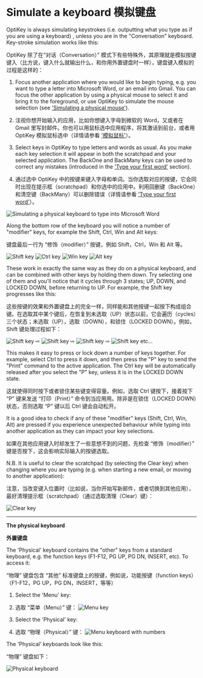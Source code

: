 Simulate a keyboard
模拟键盘
======

OptiKey is always simulating keystrokes (i.e. outputting what you type as if you are using a keyboard) , unless you are in the "Conversation" keyboard. Key-stroke simulation works like this:

OptiKey 除了在“对话（Conversation）” 模式下有些特殊外，其原理就是模拟按键键入（比方说，键入什么就输出什么，和你用外置键盘时一样），键盘键入模拟的过程是这样的：

1. Focus another application where you would like to begin typing, e.g. you want to type a letter into Microsoft Word, or an email into Gmail. You can focus the other application by using a physical mouse to select it and bring it to the foreground, or use OptiKey to simulate the mouse selection (see ['Simulating a physical mouse'](https://github.com/JuliusSweetland/OptiKey/wiki/User-Guide#simulate-a-physical-mouse)).

1.  注视你想开始输入的应用，比如你想键入字母到微软的 Word，又或者在 Gmail 里写封邮件。你也可以用鼠标选中应用程序，将其激话到前台，或者用 OptiKey 模拟鼠标选中（详情请参看 ['模拟鼠标'](https://github.com/jobbole/OptiKeyWiki-ZH/blob/master/%E6%A8%A1%E6%8B%9F%E9%BC%A0%E6%A0%87.md)）。

2. Select keys in OptiKey to type letters and words as usual. As you make each key selection it will appear in both the scratchpad and your selected application. The BackOne and BackMany keys can be used to correct any mistakes (introduced in the ['Type your first word'](https://github.com/JuliusSweetland/OptiKey/wiki/User-Guide#type-your-first-word) section).

2. 通过选中 OptiKey 中的按键来键入字母和单词。当你选取对应的按键，它会同时出现在提示框（scratchpad）和你选中的应用中。利用回删键（BackOne）和清空键（BackMany）可以删除错误（详情请参看 ['Type your first word'](https://github.com/jobbole/OptiKeyWiki-ZH/blob/master/Type%20your%20first%20word.md)）。

![Simulating a physical keyboard to type into Microsoft Word](https://github.com/JuliusSweetland/OptiKey/blob/gh-pages/images/Typing_Into_Word.png)

Along the bottom row of the keyboard you will notice a number of "modifier" keys, for example the Shift, Ctrl, Win and Alt keys:

键盘最后一行为 “修饰（modifier）” 按键，例如 Shift，Ctrl，Win 和 Alt 等。

![Shift key](https://github.com/JuliusSweetland/OptiKey/blob/gh-pages/images/Key_Shift_Up.png)
![Ctrl key](https://github.com/JuliusSweetland/OptiKey/blob/gh-pages/images/Key_Ctrl_Up.png)
![Win key](https://github.com/JuliusSweetland/OptiKey/blob/gh-pages/images/Key_Win_Up.png)
![Alt key](https://github.com/JuliusSweetland/OptiKey/blob/gh-pages/images/Key_Alt_Up.png)

These work in exactly the same way as they do on a physical keyboard, and can be combined with other keys by holding them down. Try selecting one of them and you'll notice that it cycles through 3 states; UP, DOWN, and LOCKED DOWN, before returning to UP. For example, the Shift key progresses like this:

这些按键的效果和外置键盘上的完全一样，同样能和其他按键一起按下构成组合键。在选取其中某个键后，在恢复到未选取（UP）状态以前，它会遍历（cycles）三个状态；未选取（UP），选取（DOWN），和锁住（LOCKED DOWN）。例如，Shift  键处理过程如下：

![Shift key](https://github.com/JuliusSweetland/OptiKey/blob/gh-pages/images/Key_Shift_Up.png)
 ⇨
![Shift key](https://github.com/JuliusSweetland/OptiKey/blob/gh-pages/images/Key_Shift_Down.png)
 ⇨
![Shift key](https://github.com/JuliusSweetland/OptiKey/blob/gh-pages/images/Key_Shift_Locked_Down.png)
 ⇨
![Shift key](https://github.com/JuliusSweetland/OptiKey/blob/gh-pages/images/Key_Shift_Up.png)
etc...

This makes it easy to press or lock down a number of keys together. For example, select Ctrl to press it down, and then press the "P" key to send the "Print" command to the active application. The Ctrl key will be automatically released after you select the "P" key, unless it is in the LOCKED DOWN state.

这就使得同时按下或者锁住某些键变得容量。例如，选取 Ctrl 键按下，接着按下 “P” 键来发送 “打印（Print）” 命令到当应用用。除非是在锁住（LOCKED DOWN）状态，否则选取 “P” 键以后 Ctrl 键会自动松开。

It is a good idea to check if any of these "modifier" keys (Shift, Ctrl, Win, Alt) are pressed if you experience unexpected behaviour while typing into another application as they can impact your key selections.

如果在其他应用键入时却发生了一些意想不到的问题，先检查 “修饰（modifier）” 键是否按下，这会影响实际输入的按键选取。

N.B. It is useful to clear the scratchpad (by selecting the Clear key) when changing where you are typing (e.g. when starting a new email, or moving to another application):

注意，当改变键入位置时（比如说，当你开始写新邮件，或者切换到其他应用），最好清理提示框（scratchpad）（通过选取清理（Clear）键）：

![Clear key](https://github.com/JuliusSweetland/OptiKey/blob/gh-pages/images/Key_Clear_Up.png)

---

**The physical keyboard**

**外置键盘**

The 'Physical' keyboard contains the "other" keys from a standard keyboard, e.g. the function keys (F1-F12, PG UP, PG DN, INSERT, etc). To access it:

“物理” 键盘包含 “其他” 标准键盘上的按键，例如说，功能按键（function keys）（F1-F12，PG UP，PG DN，INSERT，等等）

1. Select the 'Menu' key:

2. 选取 “菜单（Menu）” 键：
    ![Menu key](https://github.com/JuliusSweetland/OptiKey/blob/gh-pages/images/Key_Menu_Up.png)

3.  Select the 'Physical' key:

4.  选取 “物理（Physical）” 键：
    ![Menu keyboard with numbers](https://github.com/JuliusSweetland/OptiKey/blob/gh-pages/images/Keyboard_Menu_Numbered.png)

The 'Physical' keyboards look like this:

“物理” 键盘如下：

![Physical keyboard](https://github.com/JuliusSweetland/OptiKey/blob/gh-pages/images/Keyboard_Physical.png)
